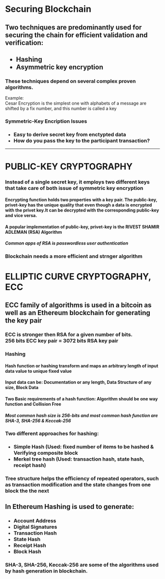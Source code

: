 # Securing Blockchain

## Two techniques are predominantly used for securing the chain for efficient validation and verification:

<h2>
  <ul>
     <li>Hashing</li>
     <li>Asymmetric key encryption</li>
  </ul>
</h2>

<h3> These techniques depend on several complex proven algorithms.</h3>

<p>Example: <br>
Cesar Encryption is the simplest one with alphabets of a message are shifted by a fix number, and this number is called a key</p>

<h3>Symmetric-Key Encription Issues</h3>
 <h3>
   <ul>
      <li>Easy to derive secret key from enctypted data</li>
      <li>How do you pass the key to the participant transaction?</li>
   </ul>
 </h3>

<hr>

<h1>PUBLIC-KEY CRYPTOGRAPHY</h1>

<h3>Instead of a single secret key, it employs two different keys that take care of both issue of symmetric key encryption</h3>

<h4>Encrypting function holds two properties with a key pair. The public-key, privet-key has the unique quality that even though a data is encrypted with the privet key.It can be decrypted with the corresponding public-key and vice versa.</h4>

<h4>A popular implementation of public-key, privet-key is the <strong>RIVEST SHAMIR ADLEMAN (RSA) Algorithm</strong></h4>
<h5>Common apps of RSA is passwordless user authentication</h5>

<h3>Blockchain needs a more efficient and strnger algorithm</h3>

<h1>ELLIPTIC CURVE CRYPTOGRAPHY, ECC</h1>

<h2>ECC family of algorithms is used in a bitcoin as well as an Ethereum blockchain for generating the key pair</h2>
<h3>ECC is stronger then RSA for a given number of bits. <br>
256 bits ECC key pair = 3072 bits RSA key pair</h3>

<h3>Hashing</h3>

<h4>Hash function or hashing transform and maps an arbitrary length of input data value to unique fixed value</h4>

<h4>Input data can be: Documentation or any length, Data Structure of any size, Block Data</h4>

<h4>Two Basic requirements of a hash function: Algorithm should be one way function and Collision Free</h4>

<h5>Most common hash size is 256-bits and most common hash function are SHA-3, SHA-256 & Keccak-256</h5>

<h3>Two different approaches for hashing: </h3>
<h3>
<ul>
<li>Simple Hash (Used: fixed number of items to be hashed & Verifying composite block </li>
<li>Merkel tree hash (Used: transaction hash, state hash, receipt hash) </li>
</ul>
</h3>

<h3>Tree structure helps the efficiency of repeated operators, such as transaction modification and the state changes from one block the the next</h3>

<h2>In Ethereum Hashing is used to generate:</h2>

<h3>
     <ul>
     <li>Account Address</li>
     <li>Digital Signatures</li>
     <li>Transaction Hash</li>
     <li>State Hash</li>
     <li>Receipt Hash</li>
     <li>Block Hash</li>
     </ul>
</h3>

<h3>SHA-3, SHA-256, Keccak-256 are some of the algorithms used by hash generation in blockchain.</h3>
